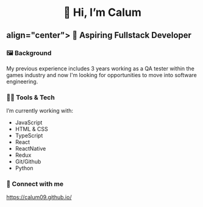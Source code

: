 <h1 align="center"> 👋 Hi, I’m Calum </h1>
<h2> align="center"> 🌱 Aspiring Fullstack Developer </h2>

### 🖼 Background
My previous experience includes 3 years working as a QA tester within the games industry and now I'm looking for opportunities to move into software engineering.

### 🧑‍💻 Tools & Tech
I’m currently working with: 
- JavaScript
- HTML & CSS 
- TypeScript
- React
- ReactNative
- Redux 
- Git/Github 
- Python 

### 🔗 Connect with me

https://calum09.github.io/

<!---
Calum09/Calum09 is a ✨ special ✨ repository because its `README.md` (this file) appears on your GitHub profile.
You can click the Preview link to take a look at your changes.
--->
